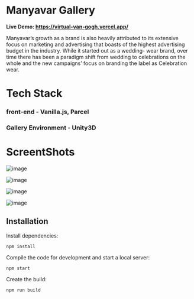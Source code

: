 # Manyavar Gallery

<b>Live Demo: https://virtual-van-gogh.vercel.app/  </b>

Manyavar’s growth as a brand is also heavily attributed to its extensive focus on marketing and advertising that boasts of the highest advertising budget in the industry. While it started out as a wedding- wear brand, over time there has been a paradigm shift from wedding to celebrations on the whole and the new campaigns’ focus on branding the label as Celebration wear.

# Tech Stack

### front-end - Vanilla.js, Parcel
### Gallery Environment - Unity3D



# ScreentShots

![image](https://github.com/jatin-pandey01/Synergy_Ocasso/assets/93768529/1ef86eee-d880-452d-a787-391769d9f3c8)

![image](https://github.com/jatin-pandey01/Synergy_Ocasso/assets/93768529/e475d06c-ea54-454b-92b8-04eea3ac5d9e)


![image](https://github.com/jatin-pandey01/Synergy_Ocasso/assets/93768529/64de747f-1b65-4c67-9487-b0b63e2d5f98)

![image](https://github.com/jatin-pandey01/Synergy_Ocasso/assets/93768529/a9a5c5d4-f08d-40dd-bd48-1353be411914)


## Installation

Install dependencies:

```
npm install
```

Compile the code for development and start a local server:

```
npm start
```

Create the build:

```
npm run build
```

